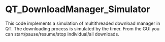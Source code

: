 # QT_DownloadManager_Simulator

This code implements a simulation of multithreaded download manager in QT.
The downloading process is simulated by the timer.
From the GUI you can start/pause/resume/stop individual/all downloads. 

